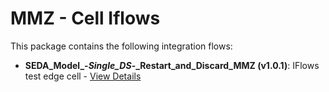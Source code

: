 # MMZ - Cell Iflows

This package contains the following integration flows:

- **SEDA_Model_-_Single_DS_-_Restart_and_Discard_MMZ (v1.0.1)**:
 IFlows test edge cell - [View Details](SEDA_Model_-_Single_DS_-_Restart_and_Discard_MMZ-1.0.1/readme.md)

